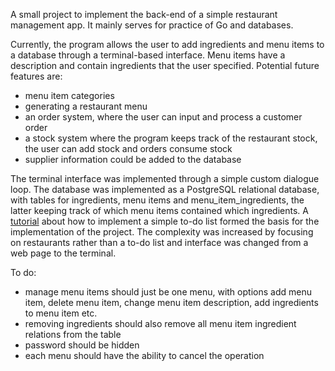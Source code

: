 A small project to implement the back-end of a simple restaurant management app. 
It mainly serves for practice of Go and databases.

Currently, the program allows the user to add ingredients and menu items to a database through a terminal-based interface. Menu items have a description and contain ingredients that the user specified. Potential future features are:
- menu item categories
- generating a restaurant menu
- an order system, where the user can input and process a customer order
- a stock system where the program keeps track of the restaurant stock, the user can add stock and orders consume stock
- supplier information could be added to the database

The terminal interface was implemented through a simple custom dialogue loop. The database was implemented as a PostgreSQL relational database, with tables for ingredients, menu items and menu_item_ingredients, the latter keeping track of which menu items contained which ingredients. A [tutorial](https://blog.logrocket.com/building-simple-app-go-postgresql/) about how to implement a simple to-do list formed the basis for the implementation of the project. The complexity was increased by focusing on restaurants rather than a to-do list and interface was changed from a web page to the terminal.

To do:
- manage menu items should just be one menu, with options add menu item, delete menu item, change menu item description, add ingredients to menu item etc.
- removing ingredients should also remove all menu item ingredient relations from the table
- password should be hidden
- each menu should have the ability to cancel the operation
